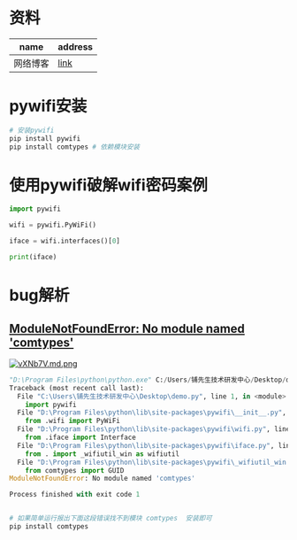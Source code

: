 # 资料

| name     | address                                                      |
| -------- | ------------------------------------------------------------ |
| 网络博客 | [link](https://blog.csdn.net/qq_25662827/article/details/122832594) |



# pywifi安装

```python
# 安装pywifi
pip install pywifi
pip install comtypes # 依赖模块安装
```



# 使用pywifi破解wifi密码案例

```python
import pywifi

wifi = pywifi.PyWiFi()

iface = wifi.interfaces()[0]

print(iface)

```





# bug解析

## [ModuleNotFoundError: No module named 'comtypes'](https://jingyan.baidu.com/article/a17d528555e7a0c199c8f261.html)

[![vXNb7V.md.png](https://s1.ax1x.com/2022/09/12/vXNb7V.md.png)](https://imgse.com/i/vXNb7V)

```python
"D:\Program Files\python\python.exe" C:/Users/铺先生技术研发中心/Desktop/demo.py
Traceback (most recent call last):
  File "C:\Users\铺先生技术研发中心\Desktop\demo.py", line 1, in <module>
    import pywifi
  File "D:\Program Files\python\lib\site-packages\pywifi\__init__.py", line 15, in <module>
    from .wifi import PyWiFi
  File "D:\Program Files\python\lib\site-packages\pywifi\wifi.py", line 15, in <module>
    from .iface import Interface
  File "D:\Program Files\python\lib\site-packages\pywifi\iface.py", line 11, in <module>
    from . import _wifiutil_win as wifiutil
  File "D:\Program Files\python\lib\site-packages\pywifi\_wifiutil_win.py", line 12, in <module>
    from comtypes import GUID
ModuleNotFoundError: No module named 'comtypes'

Process finished with exit code 1


# 如果简单运行报出下面这段错误找不到模块 comtypes  安装即可
pip install comtypes
```

